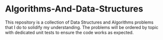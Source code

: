 # Algorithms-And-Data-Structures
This repository is a collection of Data Structures and Algorithms problems that I do to solidify my understanding. The problems will be ordered by topic with dedicated unit tests to ensure the code works as expected.
